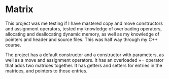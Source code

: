 # Matrix

This project was me testing if I have mastered copy and move constructors and assignment operators, 
tested my knowledge of overloading operators, allocating and deallocating dynamic memory, as well as my
knowledge of pointers and header and source files. This was half way through my C++ course.

The project has a default constructor and a constructor with parameters, as well as a move and assignment 
operators. It has an overloaded += operator that adds two matrices together. It has getters and setters for
entries in the matrices, and pointers to those entries. 
